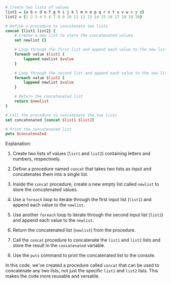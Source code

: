 ```tcl
# Create two lists of values
list1 = {a b c d e f g h i j k l m n o p q r s t u v w x y z}
list2 = {1 2 3 4 5 6 7 8 9 10 11 12 13 14 15 16 17 18 19 20}

# Define a procedure to concatenate two lists
concat {list1 list2} {
    # Create a new list to store the concatenated values
    set newlist {}

    # Loop through the first list and append each value to the new list
    foreach value $list1 {
        lappend newlist $value
    }

    # Loop through the second list and append each value to the new list
    foreach value $list2 {
        lappend newlist $value
    }

    # Return the concatenated list
    return $newlist
}

# Call the procedure to concatenate the two lists
set concatenated [concat $list1 $list2]

# Print the concatenated list
puts $concatenated
```

Explanation:

1. Create two lists of values (`list1` and `list2`) containing letters and numbers, respectively.

2. Define a procedure named `concat` that takes two lists as input and concatenates them into a single list.

3. Inside the `concat` procedure, create a new empty list called `newlist` to store the concatenated values.

4. Use a `foreach` loop to iterate through the first input list (`list1`) and append each value to the `newlist`.

5. Use another `foreach` loop to iterate through the second input list (`list2`) and append each value to the `newlist`.

6. Return the concatenated list (`newlist`) from the procedure.

7. Call the `concat` procedure to concatenate the `list1` and `list2` lists and store the result in the `concatenated` variable.

8. Use the `puts` command to print the concatenated list to the console.

In this code, we've created a procedure called `concat` that can be used to concatenate any two lists, not just the specific `list1` and `list2` lists. This makes the code more reusable and versatile.